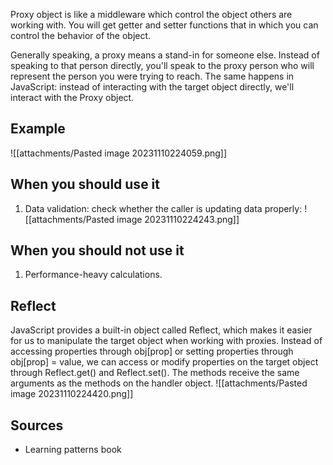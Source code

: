 Proxy object is like a middleware which control the object others are working with. You will get getter and setter functions that in which you can control the behavior of the object.

Generally speaking, a proxy means a stand-in for someone else. Instead of speaking to that person directly, you'll speak to the proxy person who will represent the person you were trying to reach. The same happens in JavaScript: instead of interacting with the target object directly, we'll interact with the Proxy object.
## Example
![[attachments/Pasted image 20231110224059.png]]

## When you should use it
1. Data validation: check whether the caller is updating data properly:
![[attachments/Pasted image 20231110224243.png]]

## When you should not use it
1. Performance-heavy calculations.

## Reflect
JavaScript provides a built-in object called Reflect, which makes it easier for us to manipulate the target object when working with proxies. Instead of accessing properties through obj[prop] or setting properties through obj[prop] = value, we can access or modify properties on the target object through Reflect.get() and Reflect.set(). The methods receive the same arguments as the methods on the handler object.
![[attachments/Pasted image 20231110224420.png]]

## Sources
- Learning patterns book